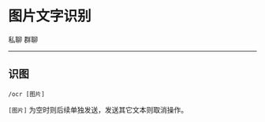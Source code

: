# 图片文字识别
<span class="span-friend">私聊</span>
<span class="span-group">群聊</span>

---

## 识图
```
/ocr [图片]
```
`[图片]` 为空时则后续单独发送，发送其它文本则取消操作。